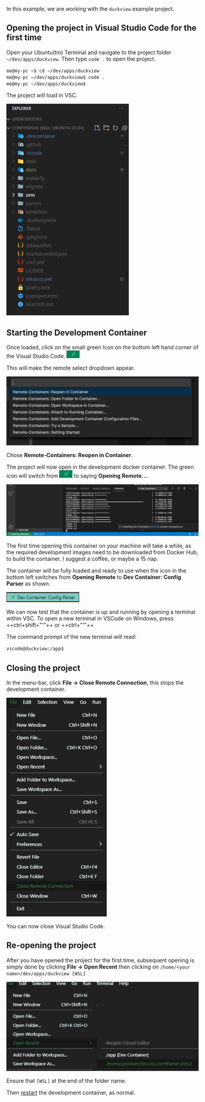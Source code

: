 In this example, we are working with the `duckview` example project.

## Opening the project in Visual Studio Code for the first time

Open your Ubuntu(tm) Terminal and navigate to the project folder `~/dev/apps/duckview`. Then type `code .` to open the project.

```bash
me@my-pc ~$ cd ~/dev/apps/duckview
me@my-pc ~/dev/apps/duckview$ code .
me@my-pc ~/dev/apps/duckview$
```

The project will load in VSC.

![Open Folder](img/vsc-remote.png)

## Starting the Development Container

Once loaded, click on the small green Icon on the bottom left hand corner of the Visual Studio Code. ![Remote Icon](img/vsc-icon.png)

This will make the remote select dropdown appear.

![Remote Icon](img/vsc-remoteopen.png)

Chose **Remote-Containers: Reopen in Container**.

The project will now open in the development docker container. The green icon will switch from ![Remote Icon](img/vsc-icon.png) to saying **Opening Remote...**.

![Remote Icon](img/vsc-opening.png)

The first time opening this container on your machine will take a while, as the required development images need to be downloaded from Docker Hub, to build the container. I suggest a coffee, or maybe a 15 nap.

The container will be fully loaded and ready to use when the icon in the bottom left switches from **Opening Remote** to **Dev Container: Config Parser** as shown.

![Remote Icon](img/vsc-remote-opened.png)

We can now test that the container is up and running by opening a terminal within VSC. To open a new terminal in VSCode on Windows, press ++ctrl+shift+"&apos;"++  or ++ctrl+"&apos;"++

The command prompt of the new terminal will read:

``` bash
vscode@duckview:/app$
```

## Closing the project

In the menu-bar, click **File -> Close Remote Connection**, this stops the development container.

![Open Folder](img/vsc-close-remote.png)

You can now close Visual Studio Code.

## Re-opening the project

After you have opened the project for the first time, subsequent opening is simply done by clicking **File -> Open Recent** then clicking on `/home/<your name>/dev/apps/duckview [WSL]`

![Open Folder](img/vsc-reopening.png)

Ensure that `[WSL]` at the end of the folder name.

Then [restart](#starting-the-development-container) the development container, as normal.
